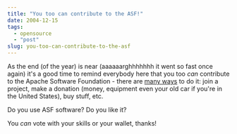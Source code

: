 ```yaml
---
title: "You too can contribute to the ASF!"
date: 2004-12-15
tags: 
  - opensource
  - "post"
slug: you-too-can-contribute-to-the-asf
---
```


As the end (of the year) is near (aaaaaarghhhhhhh it went so fast once again) it's a good time to remind everybody here that you too _can_ contribute to the Apache Software Foundation - there are [many ways](http://www.apache.org/foundation/contributing.html) to do it: join a project, make a donation (money, equipment even your old car if you're in the United States), buy stuff, etc.

Do you use ASF software? Do you like it?

You _can_ vote with your skills or your wallet, thanks!
